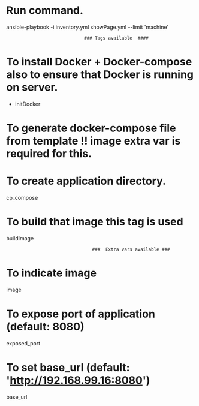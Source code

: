 # Run command.
ansible-playbook -i inventory.yml showPage.yml --limit 'machine'
                             
                                 
                                 ### Tags available  ####

# To install Docker + Docker-compose also to ensure that Docker is running on server.
- initDocker

# To generate docker-compose file from template !! image extra var is required for this.
# To create application directory.
cp_compose



# To build that image this tag is used
buildImage




                                    ###  Extra vars available ###
    
# To indicate image
image

# To expose port of application (default: 8080)
exposed_port

# To set base_url (default: 'http://192.168.99.16:8080')
base_url